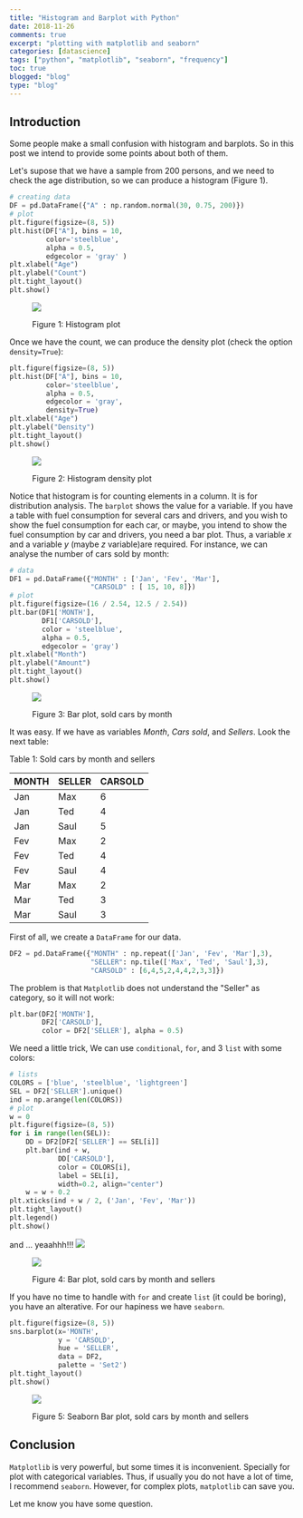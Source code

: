 ```yaml
---
title: "Histogram and Barplot with Python"
date: 2018-11-26
comments: true
excerpt: "plotting with matplotlib and seaborn"
categories: [datascience]
tags: ["python", "matplotlib", "seaborn", "frequency"]
toc: true
blogged: "blog"
type: "blog"
---
```


## Introduction

Some people make a small confusion with histogram and barplots. So
in this post we intend to provide some points about both of them.

Let's supose that we have a sample from 200 persons, and we need to
check the age distribution, so we can produce a histogram (Figure 1).

```python
# creating data
DF = pd.DataFrame({"A" : np.random.normal(30, 0.75, 200)})
# plot
plt.figure(figsize=(8, 5))
plt.hist(DF["A"], bins = 10,
         color='steelblue',
         alpha = 0.5,
         edgecolor = 'gray' )
plt.xlabel("Age")
plt.ylabel("Count")
plt.tight_layout()
plt.show()
```
<figure>
  <img src="/post/pics/20181126_f1.png"  />
  <figcaption>
      <p>Figure 1: Histogram plot<p>
  </figcaption>
</figure>

Once we have the count, we can produce the density plot (check the
option `density=True`):

```python
plt.figure(figsize=(8, 5))
plt.hist(DF["A"], bins = 10,
         color='steelblue',
         alpha = 0.5,
         edgecolor = 'gray',
         density=True)
plt.xlabel("Age")
plt.ylabel("Density")
plt.tight_layout()
plt.show()
```

<figure>
  <img src="/post/pics/20181126_f2.png"  />
  <figcaption>
      <p>Figure 2: Histogram density plot<p>
  </figcaption>
</figure>

Notice that histogram is for counting elements in a column. It is for
distribution analysis. The `barplot` shows the value for a variable. If
you have a table with fuel consumption for several cars and drivers, and
you wish to show the fuel consumption for each car, or maybe, you intend
to show the fuel consumption by car and drivers, you need a bar
plot. Thus, a variable *x* and a variable *y* (maybe *z* variable)are
required. For instance, we can analyse the number of cars sold by month:

```python
# data
DF1 = pd.DataFrame({"MONTH" : ['Jan', 'Fev', 'Mar'],
                    "CARSOLD" : [ 15, 10, 8]})
# plot
plt.figure(figsize=(16 / 2.54, 12.5 / 2.54))
plt.bar(DF1['MONTH'],
        DF1['CARSOLD'],
        color = 'steelblue',
        alpha = 0.5,
        edgecolor = 'gray')
plt.xlabel("Month")
plt.ylabel("Amount")
plt.tight_layout()
plt.show()
```

<figure>
  <img src="/post/pics/20181126_f3.png"  />
  <figcaption>
      <p>Figure 3: Bar plot, sold cars by month<p>
  </figcaption>
</figure>

It was easy. If we have as variables *Month*, *Cars sold*, and
*Sellers*. Look the next table:

Table 1: Sold cars by month and sellers

| MONTH | SELLER | CARSOLD |
|-------|--------|---------|
| Jan   | Max    |       6 |
| Jan   | Ted    |       4 |
| Jan   | Saul   |       5 |
| Fev   | Max    |       2 |
| Fev   | Ted    |       4 |
| Fev   | Saul   |       4 |
| Mar   | Max    |       2 |
| Mar   | Ted    |       3 |
| Mar   | Saul   |       3 |



First of all, we create a `DataFrame` for our data.

```python
DF2 = pd.DataFrame({"MONTH" : np.repeat(['Jan', 'Fev', 'Mar'],3),
                    "SELLER": np.tile(['Max', 'Ted', 'Saul'],3),
                    "CARSOLD" : [6,4,5,2,4,4,2,3,3]})
```


The problem is that `Matplotlib` does not understand the "Seller" as
category, so it will not work:

```python
plt.bar(DF2['MONTH'],
        DF2['CARSOLD'],
        color = DF2['SELLER'], alpha = 0.5)
```

We need a little trick, We can use `conditional`, `for`, and 3 `list`
with some colors: 

```python
# lists
COLORS = ['blue', 'steelblue', 'lightgreen']
SEL = DF2['SELLER'].unique()
ind = np.arange(len(COLORS))
# plot
w = 0
plt.figure(figsize=(8, 5))
for i in range(len(SEL)):
    DD = DF2[DF2['SELLER'] == SEL[i]]
    plt.bar(ind + w,
            DD['CARSOLD'],
            color = COLORS[i],
            label = SEL[i],
            width=0.2, align="center")
    w = w + 0.2
plt.xticks(ind + w / 2, ('Jan', 'Fev', 'Mar'))
plt.tight_layout()
plt.legend()
plt.show()
```

and ... yeaahhh!!!
![](https://i.gifer.com/UR7W.gif)


<figure>
  <img src="/post/pics/20181126_f4.png"  />
  <figcaption>
      <p>Figure 4: Bar plot, sold cars by month and sellers<p>
  </figcaption>
</figure>


If you have no time to handle with `for` and create `list` (it could be
boring), you have an alterative. For our hapiness we have `seaborn`.

```python
plt.figure(figsize=(8, 5))
sns.barplot(x='MONTH',
            y = 'CARSOLD',
            hue = 'SELLER',
            data = DF2,
            palette = 'Set2')
plt.tight_layout()
plt.show()
```

<figure>
  <img src="/post/pics/20181126_f5.png"  />
  <figcaption>
      <p>Figure 5: Seaborn Bar plot, sold cars by month and sellers<p>
  </figcaption>
</figure>

## Conclusion

`Matplotlib` is very powerful, but some times it is
inconvenient. Specially for plot with categorical variables. Thus, if
usually you do not have a lot of time, I recommend `seaborn`. However,
for complex plots, `matplotlib` can save you.

Let me know you have some question.


